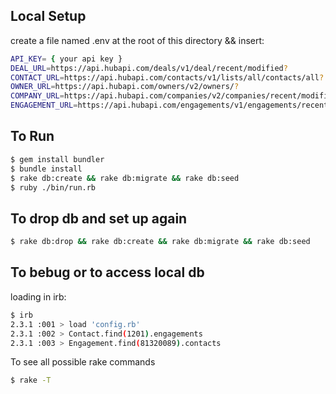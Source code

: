 ## Local Setup

create a file named .env at the root of this directory && insert:

```sh
API_KEY= { your api key }
DEAL_URL=https://api.hubapi.com/deals/v1/deal/recent/modified?
CONTACT_URL=https://api.hubapi.com/contacts/v1/lists/all/contacts/all?
OWNER_URL=https://api.hubapi.com/owners/v2/owners/?
COMPANY_URL=https://api.hubapi.com/companies/v2/companies/recent/modified?
ENGAGEMENT_URL=https://api.hubapi.com/engagements/v1/engagements/recent/modified?

```

## To Run
```sh
$ gem install bundler
$ bundle install
$ rake db:create && rake db:migrate && rake db:seed
$ ruby ./bin/run.rb
```

## To drop db and set up again

```sh
$ rake db:drop && rake db:create && rake db:migrate && rake db:seed
```

## To bebug or to access local db

loading in irb:
```sh
$ irb
2.3.1 :001 > load 'config.rb'
2.3.1 :002 > Contact.find(1201).engagements
2.3.1 :003 > Engagement.find(81320089).contacts
```

To see all possible rake commands
```sh
$ rake -T
```
